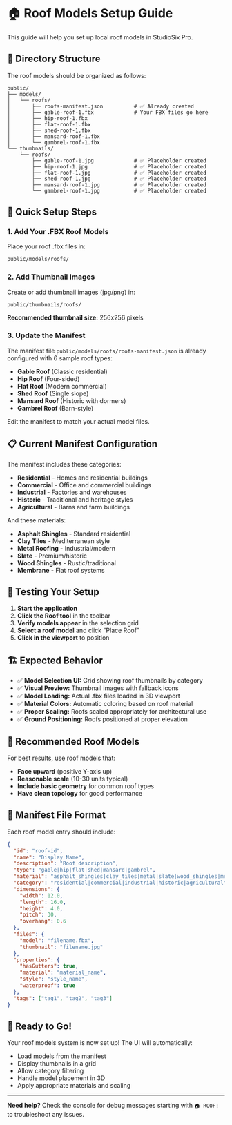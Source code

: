 # 🏠 Roof Models Setup Guide

This guide will help you set up local roof models in StudioSix Pro.

## 📁 Directory Structure

The roof models should be organized as follows:

```
public/
├── models/
│   └── roofs/
│       ├── roofs-manifest.json          # ✅ Already created
│       ├── gable-roof-1.fbx             # Your FBX files go here
│       ├── hip-roof-1.fbx
│       ├── flat-roof-1.fbx
│       ├── shed-roof-1.fbx
│       ├── mansard-roof-1.fbx
│       └── gambrel-roof-1.fbx
└── thumbnails/
    └── roofs/
        ├── gable-roof-1.jpg             # ✅ Placeholder created
        ├── hip-roof-1.jpg               # ✅ Placeholder created
        ├── flat-roof-1.jpg              # ✅ Placeholder created
        ├── shed-roof-1.jpg              # ✅ Placeholder created
        ├── mansard-roof-1.jpg           # ✅ Placeholder created
        └── gambrel-roof-1.jpg           # ✅ Placeholder created
```

## 🎯 Quick Setup Steps

### 1. Add Your .FBX Roof Models
Place your roof .fbx files in:
```bash
public/models/roofs/
```

### 2. Add Thumbnail Images
Create or add thumbnail images (jpg/png) in:
```bash
public/thumbnails/roofs/
```

**Recommended thumbnail size:** 256x256 pixels

### 3. Update the Manifest
The manifest file `public/models/roofs/roofs-manifest.json` is already configured with 6 sample roof types:

- **Gable Roof** (Classic residential)
- **Hip Roof** (Four-sided)
- **Flat Roof** (Modern commercial)
- **Shed Roof** (Single slope)
- **Mansard Roof** (Historic with dormers)
- **Gambrel Roof** (Barn-style)

Edit the manifest to match your actual model files.

## 📋 Current Manifest Configuration

The manifest includes these categories:
- **Residential** - Homes and residential buildings
- **Commercial** - Office and commercial buildings  
- **Industrial** - Factories and warehouses
- **Historic** - Traditional and heritage styles
- **Agricultural** - Barns and farm buildings

And these materials:
- **Asphalt Shingles** - Standard residential
- **Clay Tiles** - Mediterranean style
- **Metal Roofing** - Industrial/modern
- **Slate** - Premium/historic
- **Wood Shingles** - Rustic/traditional
- **Membrane** - Flat roof systems

## 🔧 Testing Your Setup

1. **Start the application**
2. **Click the Roof tool** in the toolbar
3. **Verify models appear** in the selection grid
4. **Select a roof model** and click "Place Roof"
5. **Click in the viewport** to position

## 🏗️ Expected Behavior

- ✅ **Model Selection UI:** Grid showing roof thumbnails by category
- ✅ **Visual Preview:** Thumbnail images with fallback icons
- ✅ **Model Loading:** Actual .fbx files loaded in 3D viewport
- ✅ **Material Colors:** Automatic coloring based on roof material
- ✅ **Proper Scaling:** Roofs scaled appropriately for architectural use
- ✅ **Ground Positioning:** Roofs positioned at proper elevation

## 🎨 Recommended Roof Models

For best results, use roof models that:
- **Face upward** (positive Y-axis up)
- **Reasonable scale** (10-30 units typical)
- **Include basic geometry** for common roof types
- **Have clean topology** for good performance

## 📝 Manifest File Format

Each roof model entry should include:

```json
{
  "id": "roof-id",
  "name": "Display Name",
  "description": "Roof description",
  "type": "gable|hip|flat|shed|mansard|gambrel",
  "material": "asphalt_shingles|clay_tiles|metal|slate|wood_shingles|membrane",
  "category": "residential|commercial|industrial|historic|agricultural",
  "dimensions": {
    "width": 12.0,
    "length": 16.0,
    "height": 4.0,
    "pitch": 30,
    "overhang": 0.6
  },
  "files": {
    "model": "filename.fbx",
    "thumbnail": "filename.jpg"
  },
  "properties": {
    "hasGutters": true,
    "material": "material_name",
    "style": "style_name",
    "waterproof": true
  },
  "tags": ["tag1", "tag2", "tag3"]
}
```

## 🚀 Ready to Go!

Your roof models system is now set up! The UI will automatically:

- Load models from the manifest
- Display thumbnails in a grid
- Allow category filtering
- Handle model placement in 3D
- Apply appropriate materials and scaling

---

**Need help?** Check the console for debug messages starting with `🏠 ROOF:` to troubleshoot any issues.













